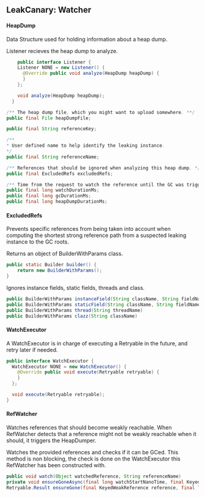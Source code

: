 ## LeakCanary: Watcher

#### HeapDump

Data Structure used for holding information about a heap dump.

Listener recieves the heap dump to analyze.
```java
    public interface Listener {
    Listener NONE = new Listener() {
      @Override public void analyze(HeapDump heapDump) {
      }
    };

    void analyze(HeapDump heapDump);
  }
```

```java
/** The heap dump file, which you might want to upload somewhere. **/
public final File heapDumpFile;

public final String referenceKey;

/**
* User defined name to help identify the leaking instance.
*/
public final String referenceName;

/** References that should be ignored when analyzing this heap dump. */
public final ExcludedRefs excludedRefs;

/** Time from the request to watch the reference until the GC was triggered. */
public final long watchDurationMs;
public final long gcDurationMs;
public final long heapDumpDurationMs;
```

#### ExcludedRefs

Prevents specific references from being taken into account when computing the shortest strong reference path from a suspected leaking instance to the GC roots.

Returns an object of BuilderWithParams class.
```java
public static Builder builder() {
    return new BuilderWithParams();
}
```
Ignores instance fields, static fields, threads and class.
```java
public BuilderWithParams instanceField(String className, String fieldName)
public BuilderWithParams staticField(String className, String fieldName)
public BuilderWithParams thread(String threadName)
public BuilderWithParams clazz(String className)
```
#### WatchExecutor
A WatchExecutor is in charge of executing a Retryable in the future, and retry later if needed.
```java
public interface WatchExecutor {
  WatchExecutor NONE = new WatchExecutor() {
    @Override public void execute(Retryable retryable) {
    }
  };

  void execute(Retryable retryable);
}
```

#### RefWatcher

Watches references that should become weakly reachable. When RefWatcher detects that a reference might not be weakly reachable when it should, it triggers the HeapDumper.

Watches the provided references and checks if it can be GCed. This method is non blocking, the check is done on the WatchExecutor this RefWatcher has been constructed with.
```java
public void watch(Object watchedReference, String referenceName)
private void ensureGoneAsync(final long watchStartNanoTime, final KeyedWeakReference reference)
Retryable.Result ensureGone(final KeyedWeakReference reference, final long watchStartNanoTime)
```
